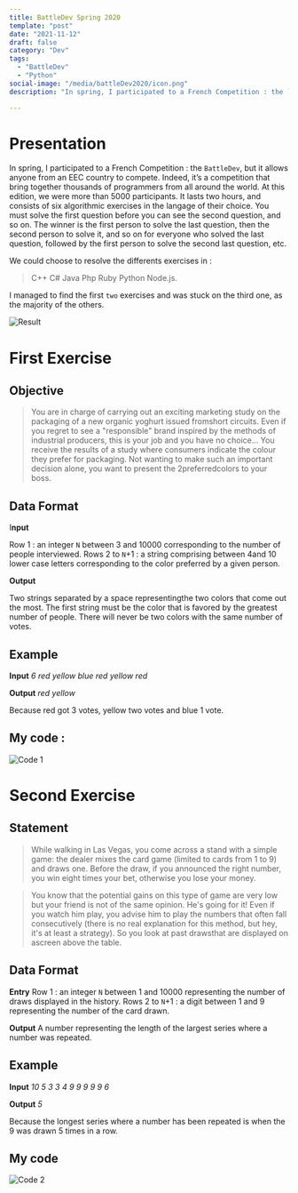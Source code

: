 ```yaml
---
title: BattleDev Spring 2020
template: "post"
date: "2021-11-12"
draft: false
category: "Dev"
tags:
  - "BattleDev"
  - "Python"
social-image: "/media/battleDev2020/icon.png"
description: "In spring, I participated to a French Competition : the `BattleDev`, but it allows anyone from an EEC country to compete. Indeed, it’s a competition that bring together  thousands of programmers from all around the world.  At this edition, we were more than 5000 participants."

---
```


# Presentation

In spring, I participated to a French Competition : the `BattleDev`, but it allows anyone from an EEC country to compete. 
Indeed, it’s a competition that bring together  thousands of programmers from all around the world.  At this edition, we were more than 5000 participants.
It lasts two hours, and consists of six algorithmic exercises in the langage of their choice. You must solve the first question before you can see the second question, and so on. The winner is the first person to solve the last question, then the second person to solve it, and so on for everyone who solved the last question, followed by the first person to solve the second last question, etc.

We could choose to resolve the differents exercises in :
> C++
> C#
> Java
> Php
> Ruby
> Python
> Node.js.

I managed to find the first `two` exercises and was stuck on the third one, as the majority of the others.

![Result](/media/battleDev2020/result.png)

# First Exercise

## Objective

> You are in charge of carrying out an exciting marketing study on the packaging of a new organic yoghurt issued fromshort circuits. Even if you regret to see a "responsible" brand inspired by the methods of industrial producers, this is your job and you have no choice... You receive the results of a study where consumers indicate the colour they prefer for packaging. Not wanting to make such an important decision alone, you want to present the 2preferredcolors to your boss.

## Data Format

I**nput** 

Row 1 : an integer `N` between 3 and 10000 corresponding to the number of people interviewed. 
Rows 2 to `N`+1 : a string comprising between 4and 10 lower case letters corresponding to the color preferred by a given person.

**Output**

Two strings separated by a space representingthe two colors that come out the most. The first string must be the color that is favored by the greatest number of people.
There will never be two colors with the same number of votes.

## Example

**Input**
*6*
*red*
*yellow*
*blue*
*red*
*yellow*
*red*

**Output**
*red yellow*

Because red got 3 votes, yellow two votes and blue 1 vote.

## My code :

![Code 1](/media/battleDev2020/code_1.png)

# Second Exercise

## Statement

> While walking in Las Vegas, you come across a stand with a simple game: the dealer mixes the card game (limited to cards from 1 to 9) and draws one. Before the draw, if you announced the right number, you win eight times your bet, otherwise you lose your money.

> You know that the potential gains on this type of game are very low but your friend is not of the same opinion. He's going for it! Even if you watch him play, you advise him to play the numbers that often fall consecutively (there is no real explanation for this method, but hey, it's at least a strategy). So you look at past drawsthat are displayed on ascreen above the table.

## Data Format

**Entry**
Row 1 : an integer `N` between 1 and 10000 representing the number of draws displayed in the history.
Rows 2 to `N`+1 : a digit between 1 and 9 representing the number of the card drawn.

**Output** 
A number representing the length of the largest series where a number was repeated.

## Example

**Input**
*10*
*5*
*3*
*3*
*4*
*9*
*9*
*9*
*9*
*9*
*6*

**Output**
*5*

Because the longest series where a number has been repeated is when the 9 was drawn 5 times in a row.

## My code

![Code 2](/media/battleDev2020/code_2.png)